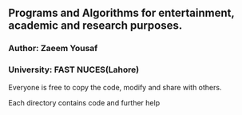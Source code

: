 ## Programs and Algorithms for entertainment, academic and research purposes.
### Author: Zaeem Yousaf
### University: FAST NUCES(Lahore)

Everyone is free to copy the code, modify and share with others.

Each directory contains code and further help